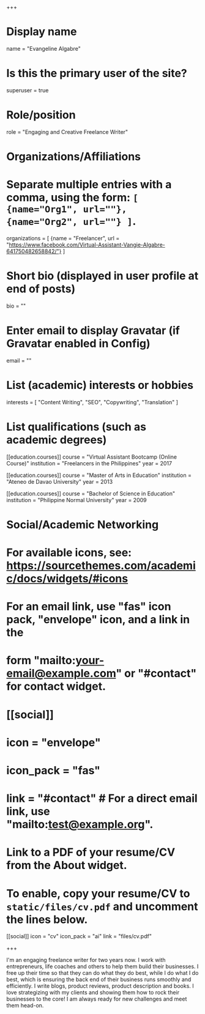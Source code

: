 +++
# Display name
name = "Evangeline Algabre"

# Is this the primary user of the site?
superuser = true

# Role/position
role = "Engaging and Creative Freelance Writer"

# Organizations/Affiliations
#   Separate multiple entries with a comma, using the form: `[ {name="Org1", url=""}, {name="Org2", url=""} ]`.
organizations = [ {name = "Freelancer", url = "https://www.facebook.com/Virtual-Assistant-Vangie-Algabre-641750482658842/"} ]

# Short bio (displayed in user profile at end of posts)
bio = ""

# Enter email to display Gravatar (if Gravatar enabled in Config)
email = ""

# List (academic) interests or hobbies
interests = [
  "Content Writing",
  "SEO",
  "Copywriting",
  "Translation"
]

# List qualifications (such as academic degrees)
[[education.courses]]
  course = "Virtual Assistant Bootcamp (Online Course)"
  institution = "Freelancers in the Philippines"
  year = 2017

[[education.courses]]
  course = "Master of Arts in Education"
  institution = "Ateneo de Davao University"
  year = 2013
  
[[education.courses]]
  course = "Bachelor of Science in Education"
  institution = "Philippine Normal University"
  year = 2009

# Social/Academic Networking
# For available icons, see: https://sourcethemes.com/academic/docs/widgets/#icons
#   For an email link, use "fas" icon pack, "envelope" icon, and a link in the
#   form "mailto:your-email@example.com" or "#contact" for contact widget.

# [[social]]
#  icon = "envelope"
#  icon_pack = "fas"
#  link = "#contact"  # For a direct email link, use "mailto:test@example.org".

# Link to a PDF of your resume/CV from the About widget.
# To enable, copy your resume/CV to `static/files/cv.pdf` and uncomment the lines below.
[[social]]
  icon = "cv"
  icon_pack = "ai"
  link = "files/cv.pdf"

+++

I'm an engaging freelance writer for two years now. I work with entrepreneurs, life coaches and others to help them build their businesses. I free up their time so that they can do what they do best, while I do what I do best, which is ensuring the back end of their business runs smoothly and efficiently. I write blogs, product reviews, product description and books. I love strategizing with my clients and showing them how to rock their businesses to the core! I am always ready for new challenges and meet them head-on.
      